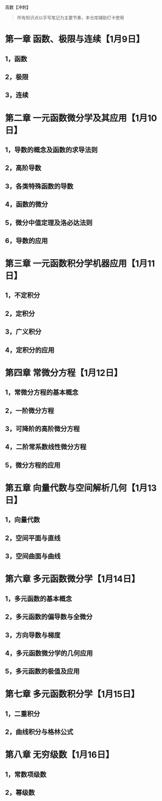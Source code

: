 高数【冲刺】
> 所有知识点以手写笔记为主要节奏，本仓库辅助打卡使用
# 第一章 函数、极限与连续【1月9日】
## 1，函数
## 2，极限
## 3，连续
# 第二章 一元函数微分学及其应用【1月10日】
## 1，导数的概念及函数的求导法则
## 2，高阶导数
## 3，各类特殊函数的导数
## 4，函数的微分
## 5，微分中值定理及洛必达法则
## 6，导数的应用
# 第三章 一元函数积分学机器应用【1月11日】
## 1，不定积分
## 2，定积分
## 3，广义积分
## 4，定积分的应用
# 第四章 常微分方程【1月12日】
## 1，常微分方程的基本概念
## 2，一阶微分方程
## 3，可降阶的高阶微分方程
## 4，二阶常系数线性微分方程
## 5，微分方程的应用
# 第五章 向量代数与空间解析几何【1月13日】
## 1，向量代数
## 2，空间平面与直线
## 3，空间曲面与曲线
# 第六章 多元函数微分学【1月14日】
## 1，多元函数的基本概念
## 2，多元函数的偏导数与全微分
## 3，方向导数与梯度
## 4，多元函数微分学的几何应用
## 5，多元函数的极值及应用
# 第七章 多元函数积分学【1月15日】
## 1，二重积分
## 2，曲线积分与格林公式
# 第八章 无穷级数【1月16日】
## 1，常数项级数
## 2，幂级数


